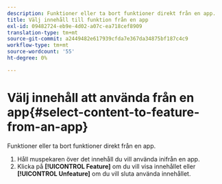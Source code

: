 ```yaml
---
description: Funktioner eller ta bort funktioner direkt från en app.
title: Välj innehåll till funktion från en app
exl-id: 09482724-eb9e-4d02-a07c-ea718cef8909
translation-type: tm+mt
source-git-commit: a2449482e617939cfda7e367da34875bf187c4c9
workflow-type: tm+mt
source-wordcount: '55'
ht-degree: 0%

---
```


# Välj innehåll att använda från en app{#select-content-to-feature-from-an-app}

Funktioner eller ta bort funktioner direkt från en app.

1. Håll muspekaren över det innehåll du vill använda inifrån en app.
1. Klicka på **[!UICONTROL Feature]** om du vill visa innehållet eller **[!UICONTROL Unfeature]** om du vill sluta använda innehållet.
